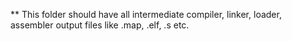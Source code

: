 ** This folder should have all intermediate compiler, linker, loader, assembler output files like .map, .elf, .s etc.